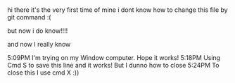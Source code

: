 \
hi there
it's the very first time of mine
i dont know how to change this file by git command 
:(

but now i do know!!!!

and now I really know

5:09PM I'm trying on my Window computer. Hope it works! 
5:18PM Using Cmd S to save this line and it works! But I dunno how to close
5:24PM To close this I use cmd X :)) 
